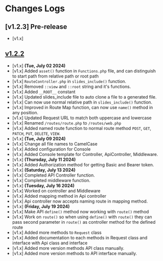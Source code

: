 # Changes Logs

## [v1.2.3] Pre-release

- [v1.x]

## [v1.2.2](https://github.com/PhpSlides/phpslides/releases/tag/v1.2.2)

- [v1.x] __(Tue, July 02 2024)__
- [v1.x] Added `asset()` function in `Functions.php` file, and can distinguish to start path from relative path or root path
- [v1.x] `RouteController.php` in `slides_include()` function.
- [v1.x] Removed `::view` and `::root` string and it's functions.
- [v1.x] Added `__ROOT__` constant
- [v1.x] Updated slides_include file to auto clone a file to a generated file.
- [v1.x] Can now use normal relative path in `slides_include()` function.
- [v1.x] Improved in Route Map function, can now use `name()` method in any position.
- [v1.x] Updated Request URL to match both uppercase and lowercase
- [v1.x] Renamed `/routes/route.php` to `/routes/web.php`
- [v1.x] Added named route function to normal route method `POST`, `GET`, `PATCH`, `PUT`, `DELETE`, `VIEW`.
- [v1.x] __(Tue, July 09 2024)__
- [v1.x] Change all file names to CamelCase
- [v1.x] Added configuration for Console
- [v1.x] Added Console template for Controller, ApiController, Middleware.
- [v1.x] __(Thursday, July 11 2024)__
- [v1.x] Added Authorization method for getting Basic and Bearer token.
- [v1.x] __(Saturday, July 13 2024)__
- [v1.x] Completed API Controller function.
- [v1.x] Completed middleware function.
- [v1.x] __(Tuesday, July 16 2024)__
- [v1.x] Worked on controller and Middleware
- [v1.x] Added mapping method in Api controller
- [v1.x] Api controller now accepts naming route in mapping method.
- [v1.x] __(Friday, July 19 2024)__
- [v1.x] Make API `define()` method now working with `route()` method
- [v1.x] Work on `route()` so when using `define()` with `route()` they can pass second parameter in `route()` as controller method for the defined route
- [v1.x] Added more methods to `Request` class
- [v1.x] Added documentation to each methods in Request class and interface with Api class and interface
- [v1.x] Added more version methods API class manually.
- [v1.x] Added more version methods to API interface manually.
